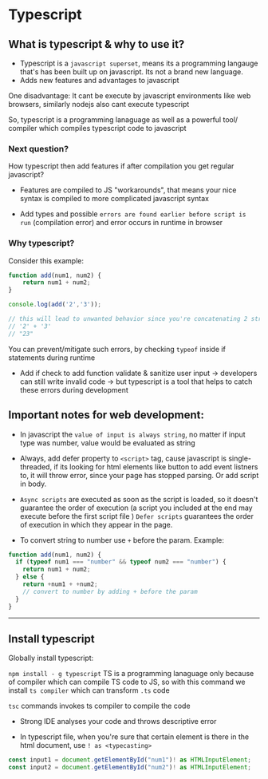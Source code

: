 # Typescript 

## What is typescript & why to use it?
- Typescript is a `javascript superset`, means its a programming langauge that's has been built up on javascript. 
Its not a brand new language.
- Adds new features and advantages to javascript

One disadvantage:
It cant be execute by javascript environments like web browsers, similarly nodejs also cant execute typescript

So, typescript is a programming lanaguage as well as a powerful tool/ compiler which compiles typescript code to javascript

### Next question?
How typescript then add features if after compilation you get regular javascript?

- Features are compiled to JS "workarounds", that means your nice syntax is compiled to more complicated javascript syntax 

- Add types and possible `errors are found earlier before script is run` (compilation error) and error occurs in runtime in browser

### Why typescript?

Consider this example:

```js
function add(num1, num2) {
    return num1 + num2;
}

console.log(add('2','3'));

// this will lead to unwanted behavior since you're concatenating 2 strings
// '2' + '3'
// "23"
```

You can prevent/mitigate such errors, by checking `typeof` inside if statements during runtime

- Add if check to add function validate & sanitize user input -> developers can still write invalid code -> but typescript is a tool that helps to catch these errors during development

## Important notes for web development:

- In javascript the `value of input is always string`, no matter if input type was number, value would be evaluated as string

- Always, add defer property to `<script>` tag, cause javascript is single-threaded, if its looking for html elements like button to add event listners to, it will throw error, since your page has stopped parsing. Or add script in body.

- `Async scripts` are executed as soon as the script is loaded, so it doesn't guarantee the order of execution (a script you included at the end may execute before the first script file )
`Defer scripts` guarantees the order of execution in which they appear in the page.

- To convert string to number use `+` before the param. Example:
```js
function add(num1, num2) {
  if (typeof num1 === "number" && typeof num2 === "number") {
    return num1 + num2;
  } else {
    return +num1 + +num2;
    // convert to number by adding + before the param
  }
}
```
___________

## Install typescript
Globally install typescript:

`npm install - g typescript`
TS is a programming lanaguage only because of compiler which can compile TS code to JS, so with this command we install `ts compiler` which can transform `.ts` code

`tsc` commands invokes ts compiler to compile the code

- Strong IDE analyses your code and throws descriptive error

-  In typescript file, when you're sure that certain element is there in the html document, use `! as <typecasting>`

```ts
const input1 = document.getElementById("num1")! as HTMLInputElement;
const input2 = document.getElementById("num2")! as HTMLInputElement;
```